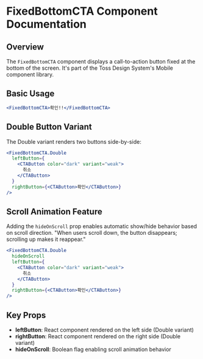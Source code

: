 # FixedBottomCTA Component Documentation

## Overview

The `FixedBottomCTA` component displays a call-to-action button fixed at the bottom of the screen. It's part of the Toss Design System's Mobile component library.

## Basic Usage

```jsx
<FixedBottomCTA>확인!!</FixedBottomCTA>
```

## Double Button Variant

The Double variant renders two buttons side-by-side:

```jsx
<FixedBottomCTA.Double
  leftButton={
    <CTAButton color="dark" variant="weak">
      취소
    </CTAButton>
  }
  rightButton={<CTAButton>확인</CTAButton>}
/>
```

## Scroll Animation Feature

Adding the `hideOnScroll` prop enables automatic show/hide behavior based on scroll direction. "When users scroll down, the button disappears; scrolling up makes it reappear."

```jsx
<FixedBottomCTA.Double
  hideOnScroll
  leftButton={
    <CTAButton color="dark" variant="weak">
      취소
    </CTAButton>
  }
  rightButton={<CTAButton>확인</CTAButton>}
/>
```

## Key Props

- **leftButton**: React component rendered on the left side (Double variant)
- **rightButton**: React component rendered on the right side (Double variant)
- **hideOnScroll**: Boolean flag enabling scroll animation behavior
